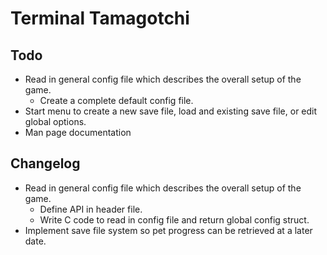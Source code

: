 # Terminal Tamagotchi

## Todo

- Read in general config file which describes the overall setup of the game.
    - Create a complete default config file.
- Start menu to create a new save file, load and existing save file, or edit global options.
- Man page documentation

## Changelog

- Read in general config file which describes the overall setup of the game.
    - Define API in header file.
    - Write C code to read in config file and return global config struct.
- Implement save file system so pet progress can be retrieved at a later date.
